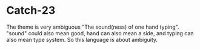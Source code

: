 # Catch-23

The theme is very ambiguous "The sound(ness) of one hand typing". 
"sound" could also mean good, hand can also mean a side, and typing can also mean type system. 
So this language is about ambiguity.

